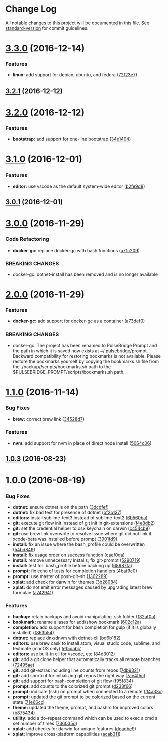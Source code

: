 # Change Log

All notable changes to this project will be documented in this file. See [standard-version](https://github.com/conventional-changelog/standard-version) for commit guidelines.

<a name="3.3.0"></a>
# [3.3.0](https://github.com/pulsebridge/prompt/compare/v3.2.1...v3.3.0) (2016-12-14)


### Features

* **linux:** add support for debian, ubuntu, and fedora ([72f23e7](https://github.com/pulsebridge/prompt/commit/72f23e7))



<a name="3.2.1"></a>
## [3.2.1](https://github.com/pulsebridge/prompt/compare/v3.2.0...v3.2.1) (2016-12-12)



<a name="3.2.0"></a>
# [3.2.0](https://github.com/pulsebridge/prompt/compare/v3.1.0...v3.2.0) (2016-12-12)


### Features

* **bootstrap:** add support for one-line bootstrap ([34e1404](https://github.com/pulsebridge/prompt/commit/34e1404))



<a name="3.1.0"></a>
# [3.1.0](https://github.com/pulsebridge/prompt/compare/v3.0.1...v3.1.0) (2016-12-01)


### Features

* **editor:** use vscode as the default system-wide editor ([b2fe9d8](https://github.com/pulsebridge/prompt/commit/b2fe9d8))



<a name="3.0.1"></a>
## [3.0.1](https://github.com/pulsebridge/prompt/compare/v3.0.0...v3.0.1) (2016-12-01)



<a name="3.0.0"></a>
# [3.0.0](https://github.com/pulsebridge/prompt/compare/v2.0.0...v3.0.0) (2016-11-29)


### Code Refactoring

* **docker-gc:** replace docker-gc with bash functions ([a71c209](https://github.com/pulsebridge/prompt/commit/a71c209))


### BREAKING CHANGES

* docker-gc: dotnet-install has been removed and is no longer available



<a name="2.0.0"></a>
# [2.0.0](https://github.com/pulsebridge/prompt/compare/v1.1.0...v2.0.0) (2016-11-29)


### Features

* **docker-gc:** add support for docker-gc as a container ([a73def0](https://github.com/pulsebridge/prompt/commit/a73def0))


### BREAKING CHANGES

* docker-gc: The project has been renamed to PulseBridge Prompt and the path in which it is saved
now exists at ~/.pulsebridge/prompt. Backward compatibility for restoring bookmarks
is not available. Please restore the bookmarks yourself by copying the bookmarks.sh
file from the ./backup/<DATE>/scripts/bookmarks.sh path to the
$PULSEBRIDGE_PROMPT/scripts/bookmarks.sh path.



<a name="1.1.0"></a>
# [1.1.0](https://github.com/pulsebridge/prompt/compare/v1.0.2...v1.1.0) (2016-11-14)


### Bug Fixes

* **brew:** correct brew link ([34528d7](https://github.com/pulsebridge/prompt/commit/34528d7))


### Features

* **nvm:** add support for nvm in place of direct node install ([5064c06](https://github.com/pulsebridge/prompt/commit/5064c06))



<a name="1.0.3"></a>
## [1.0.3](https://github.com/pulsebridge/prompt/compare/v1.0.2...v1.0.3) (2016-08-23)



<a name="1.0.0"></a>
# 1.0.0 (2016-08-19)


### Bug Fixes

* **dotnet:** ensure dotnet is on the path ([3dcdfef](https://github.com/pulsebridge/prompt/commit/3dcdfef))
* **dotnet:** fix bad test for presence of dotnet ([bf2b137](https://github.com/pulsebridge/prompt/commit/bf2b137))
* **editors:** install sublime-text3 instead of sublime-text2 ([6b560ba](https://github.com/pulsebridge/prompt/commit/6b560ba))
* **git:** execute git flow init instead of git init in git-extensions ([f4e8db2](https://github.com/pulsebridge/prompt/commit/f4e8db2))
* **git:** set the credential helper to osx keychain on darwin ([c454cb9](https://github.com/pulsebridge/prompt/commit/c454cb9))
* **git:** use brew link overwrite to resolve issue where git did not link if xcode-beta was installed before prompt ([3901fd9](https://github.com/pulsebridge/prompt/commit/3901fd9))
* **install:** fix an issue where the bash_profile could be overwritten ([54bd849](https://github.com/pulsebridge/prompt/commit/54bd849))
* **install:** fix usage order on success function ([caef0da](https://github.com/pulsebridge/prompt/commit/caef0da))
* **install:** remove unnecessary installs; fix git-prompt ([5290719](https://github.com/pulsebridge/prompt/commit/5290719))
* **install:** test for .bash_profile before backing up ([68987fa](https://github.com/pulsebridge/prompt/commit/68987fa))
* **prompt:** fix echo of tests for completion handlers ([4baf9c0](https://github.com/pulsebridge/prompt/commit/4baf9c0))
* **prompt:** use master of posh-git-sh ([1362289](https://github.com/pulsebridge/prompt/commit/1362289))
* **xplat:** add check for darwin for themes ([3b28084](https://github.com/pulsebridge/prompt/commit/3b28084))
* **xplat:** do not emit error messages caused by upgrading latest brew formulae ([a742941](https://github.com/pulsebridge/prompt/commit/a742941))


### Features

* **backup:** retain backups and avoid manipulating .ssh folder ([132af0a](https://github.com/pulsebridge/prompt/commit/132af0a))
* **bookmark:** rename aliases for add/show bookmark ([602c12a](https://github.com/pulsebridge/prompt/commit/602c12a))
* **completion:** add support for bash completion for gulp (if it is globally installed) ([f863b54](https://github.com/pulsebridge/prompt/commit/f863b54))
* **dotnet:** replace dnx/dnvm with dotnet-cli ([bd6b182](https://github.com/pulsebridge/prompt/commit/bd6b182))
* **editors:** use brew cask to install atom, visual studio code, sublime, and textmate (macOS only) ([e15dabc](https://github.com/pulsebridge/prompt/commit/e15dabc))
* **editors:** use built-in cli for vscode, etc ([84d3012](https://github.com/pulsebridge/prompt/commit/84d3012))
* **git:** add a git clone helper that automatically tracks all remote branches ([72495ae](https://github.com/pulsebridge/prompt/commit/72495ae))
* **git:** add git-extras including line counts from repos ([7db9321](https://github.com/pulsebridge/prompt/commit/7db9321))
* **git:** add shortcut for initializing git repos the right way ([7ae4f5c](https://github.com/pulsebridge/prompt/commit/7ae4f5c))
* **git:** add support for bash-completion of git flow ([f95f834](https://github.com/pulsebridge/prompt/commit/f95f834))
* **prompt:** add counts to the colorized git prompt ([d238f66](https://github.com/pulsebridge/prompt/commit/d238f66))
* **prompt:** indicate (ssh) on prompt when connected to a remote ([ff4a33c](https://github.com/pulsebridge/prompt/commit/ff4a33c))
* **prompt:** updated the git prompt to be colorized based on the current state ([71e66cc](https://github.com/pulsebridge/prompt/commit/71e66cc))
* **theme:** updated the theme, prompt, and bashrc for improved colors ([b875434](https://github.com/pulsebridge/prompt/commit/b875434))
* **utility:** add a do-repeat command which can be used to exec a cmd a set number of times ([736035d](https://github.com/pulsebridge/prompt/commit/736035d))
* **xplat:** add checks for darwin for unique features ([deadbe9](https://github.com/pulsebridge/prompt/commit/deadbe9))
* **xplat:** improve cross-platform capabilities ([acab311](https://github.com/pulsebridge/prompt/commit/acab311))
